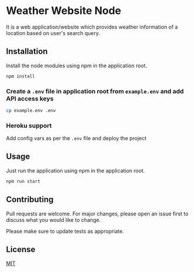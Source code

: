 # Weather Website Node

It is a web application/website which provides weather information of a location based on user's search query.

## Installation

Install the node modules using npm in the application root.

```bash
npm install
```

### Create a `.env` file in application root from `example.env` and add API access keys

```bash
cp example.env .env
```

### Heroku support

Add config vars as per the `.env` file and deploy the project

## Usage

Just run the application using npm in the application root.

```bash
npm run start
```

## Contributing

Pull requests are welcome. For major changes, please open an issue first to discuss what you would like to change.

Please make sure to update tests as appropriate.

## License

[MIT](https://choosealicense.com/licenses/mit/)
